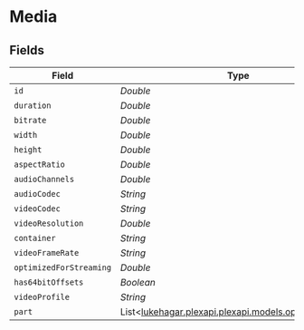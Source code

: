 # Media


## Fields

| Field                                                                                     | Type                                                                                      | Required                                                                                  | Description                                                                               | Example                                                                                   |
| ----------------------------------------------------------------------------------------- | ----------------------------------------------------------------------------------------- | ----------------------------------------------------------------------------------------- | ----------------------------------------------------------------------------------------- | ----------------------------------------------------------------------------------------- |
| `id`                                                                                      | *Double*                                                                                  | :heavy_minus_sign:                                                                        | N/A                                                                                       | 120345                                                                                    |
| `duration`                                                                                | *Double*                                                                                  | :heavy_minus_sign:                                                                        | N/A                                                                                       | 7474422                                                                                   |
| `bitrate`                                                                                 | *Double*                                                                                  | :heavy_minus_sign:                                                                        | N/A                                                                                       | 3623                                                                                      |
| `width`                                                                                   | *Double*                                                                                  | :heavy_minus_sign:                                                                        | N/A                                                                                       | 1920                                                                                      |
| `height`                                                                                  | *Double*                                                                                  | :heavy_minus_sign:                                                                        | N/A                                                                                       | 804                                                                                       |
| `aspectRatio`                                                                             | *Double*                                                                                  | :heavy_minus_sign:                                                                        | N/A                                                                                       | 2.35                                                                                      |
| `audioChannels`                                                                           | *Double*                                                                                  | :heavy_minus_sign:                                                                        | N/A                                                                                       | 6                                                                                         |
| `audioCodec`                                                                              | *String*                                                                                  | :heavy_minus_sign:                                                                        | N/A                                                                                       | ac3                                                                                       |
| `videoCodec`                                                                              | *String*                                                                                  | :heavy_minus_sign:                                                                        | N/A                                                                                       | h264                                                                                      |
| `videoResolution`                                                                         | *Double*                                                                                  | :heavy_minus_sign:                                                                        | N/A                                                                                       | 1080                                                                                      |
| `container`                                                                               | *String*                                                                                  | :heavy_minus_sign:                                                                        | N/A                                                                                       | mp4                                                                                       |
| `videoFrameRate`                                                                          | *String*                                                                                  | :heavy_minus_sign:                                                                        | N/A                                                                                       | 24p                                                                                       |
| `optimizedForStreaming`                                                                   | *Double*                                                                                  | :heavy_minus_sign:                                                                        | N/A                                                                                       | 0                                                                                         |
| `has64bitOffsets`                                                                         | *Boolean*                                                                                 | :heavy_minus_sign:                                                                        | N/A                                                                                       |                                                                                           |
| `videoProfile`                                                                            | *String*                                                                                  | :heavy_minus_sign:                                                                        | N/A                                                                                       | high                                                                                      |
| `part`                                                                                    | List<[lukehagar.plexapi.plexapi.models.operations.Part](../../models/operations/Part.md)> | :heavy_minus_sign:                                                                        | N/A                                                                                       |                                                                                           |